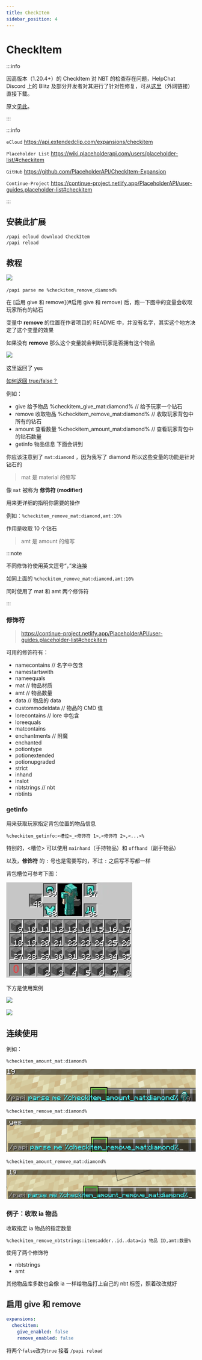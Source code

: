 ```yaml
---
title: CheckItem
sidebar_position: 4
---
```


# CheckItem

:::info

因高版本（1.20.4+）的 CheckItem 对 NBT 的检查存在问题，HelpChat Discord 上的 Blitz 及部分开发者对其进行了针对性修复，可从[这里](https://cdn.discordapp.com/attachments/573429521554866178/1377020689734701086/Expansion-CheckItem.jar?ex=683abdb4&is=68396c34&hm=833ab3aa7e997a35c1f85df41a18b28467e432d28884408bf6ecd5adb7b7f775&)（外网链接）直接下载。

原文[见此](https://discord.com/channels/164280494874165248/573429521554866178/1377020690330423326)。

:::

:::info

`eCloud` https://api.extendedclip.com/expansions/checkitem

`Placeholder List` https://wiki.placeholderapi.com/users/placeholder-list/#checkitem

`GitHub` https://github.com/PlaceholderAPI/CheckItem-Expansion

`Continue-Project` https://continue-project.netlify.app/PlaceholderAPI/user-guides.placeholder-list#checkitem

:::

## 安装此扩展

```text
/papi ecloud download CheckItem
/papi reload
```

## 教程

![](_images/CheckItem/remove-item.png)

```text
/papi parse me %checkitem_remove_diamond%
```

在 [启用 give 和 remove](#启用 give 和 remove) 后，跑一下图中的变量会收取玩家所有的钻石

变量中 **remove** 的位置在作者项目的 README 中，并没有名字，其实这个地方决定了这个变量的效果

如果没有 **remove** 那么这个变量就会判断玩家是否拥有这个物品

![](_images/CheckItem/checkitem.png)

这里返回了 yes

[如何返回 true/false？](/docs-java/process/plugin/Front-Plugin/PlaceHolderAPI/Q&A.md#更改-boolean)

例如：

- give 给予物品      %checkitem_give_mat:diamond%    // 给予玩家一个钻石
- remove 收取物品    %checkitem_remove_mat:diamond%  // 收取玩家背包中所有的钻石
- amount 查看数量    %checkitem_amount_mat:diamond%  // 查看玩家背包中的钻石数量
- getinfo 物品信息   下面会讲到

你应该注意到了 `mat:diamond` ，因为我写了 diamond 所以这些变量的功能是针对钻石的

 > mat 是 material 的缩写

像 `mat` 被称为 **修饰符 (modifier)**

用来更详细的指明你需要的操作

例如：`%checkitem_remove_mat:diamond,amt:10%`

作用是收取 10 个钻石

> amt 是 amount 的缩写

:::note

不同修饰符使用英文逗号“，”来连接

如同上面的 `%checkitem_remove_mat:diamond,amt:10%`

同时使用了 mat 和 amt 两个修饰符

:::

### 修饰符

> https://continue-project.netlify.app/PlaceholderAPI/user-guides.placeholder-list#checkitem

可用的修饰符有：

- namecontains      // 名字中包含
- namestartswith
- nameequals
- mat               // 物品材质
- amt               // 物品数量
- data              // 物品的 data
- custommodeldata   // 物品的 CMD 值
- lorecontains      // lore 中包含
- loreequals
- matcontains
- enchantments      // 附魔
- enchanted
- potiontype
- potionextended
- potionupgraded
- strict
- inhand
- inslot
- nbtstrings        // nbt
- nbtints

### getinfo

用来获取玩家指定背包位置的物品信息

```text
%checkitem_getinfo:<槽位>_<修饰符 1>,<修饰符 2>,<...>%
```

特别的，\<槽位\> 可以使用 `mainhand`（手持物品）和 `offhand`（副手物品）

以及，**修饰符** 的 `:` 号也是需要写的，不过 `:` 之后写不写都一样

背包槽位可参考下图：

![](./_images/CheckItem/玩家背包槽位图.webp)

下方是使用案例

![](./_images/CheckItem/getinfo_1.png)

![](./_images/CheckItem/getinfo_2.png)

## 连续使用

例如：

```text title="检查玩家背包中钻石数量"
%checkitem_amount_mat:diamond%
```

![](_images/CheckItem/连续使用-1.png)

```text title="收取背包中所有钻石"
%checkitem_remove_mat:diamond%
```

![](_images/CheckItem/连续使用-2.png)

```text title="收取背包中所有钻石，但是变量返回值是收取的数量"
%checkitem_amount_remove_mat:diamond%
```

![](_images/CheckItem/连续使用-3.png)

### 例子：收取 ia 物品

收取指定 ia 物品的指定数量

```text
%checkitem_remove_nbtstrings:itemsadder..id..data=ia 物品 ID,amt:数量%
```

使用了两个修饰符

- nbtstrings
- amt

其他物品库多数也会像 ia 一样给物品打上自己的 nbt 标签，照着改改就好

## 启用 give 和 remove

```yaml title="plugins\PlaceholderAPI\config.yml"
expansions:
  checkitem:
    give_enabled: false
    remove_enabled: false
```

将两个`false`改为`true` 接着 `/papi reload`

